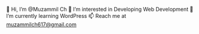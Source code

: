 👋 Hi, I’m @Muzammil Ch
👀 I’m interested in Developing Web Development
🌱 I’m currently learning WordPress
📫 Reach me at muzammilch617@gmail.com
